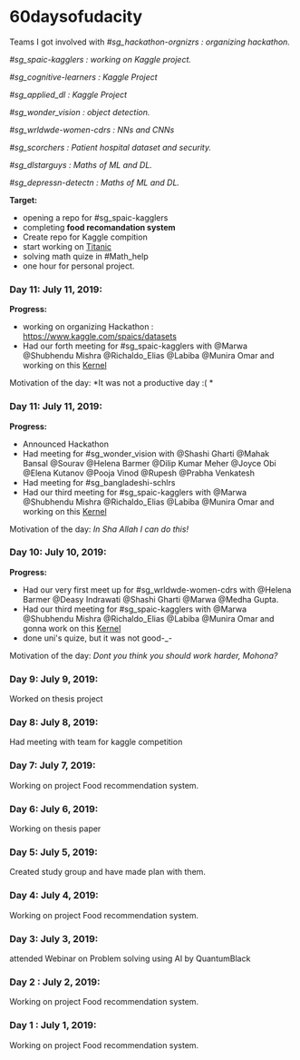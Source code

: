 # 60daysofudacity

Teams I got involved with 
*#sg_hackathon-orgnizrs : organizing hackathon.*

*#sg_spaic-kagglers : working on Kaggle project.*

*#sg_cognitive-learners : Kaggle Project*

*#sg_applied_dl : Kaggle Project*

*#sg_wonder_vision : object detection.*

*#sg_wrldwde-women-cdrs : NNs and CNNs*

*#sg_scorchers : Patient hospital dataset and security.*

*#sg_dlstarguys : Maths of ML and DL.*

*#sg_depressn-detectn : Maths of ML and DL.*


**Target:** 
- opening a repo for  #sg_spaic-kagglers
- completing **food recomandation system**
- Create repo for Kaggle compition
- start working on [Titanic](https://www.kaggle.com/c/titanic)
- solving math quize in #Math_help
- one hour for personal project.

### Day 11: July 11, 2019:

**Progress:**
- working on organizing Hackathon : https://www.kaggle.com/spaics/datasets
- Had our forth meeting for #sg_spaic-kagglers with  @Marwa @Shubhendu Mishra @Richaldo_Elias @Labiba @Munira Omar and working on this [Kernel]( https://www.kaggle.com/munniomer/sg-spaic-kagglers-titanic)

Motivation of the day: *It was not a productive day :( * 

### Day 11: July 11, 2019:

**Progress:**
- Announced Hackathon 
- Had meeting for #sg_wonder_vision with @Shashi Gharti @Mahak Bansal @Sourav @Helena Barmer  @Dilip Kumar Meher @Joyce Obi @Elena Kutanov @Pooja Vinod @Rupesh @Prabha Venkatesh 
- Had meeting for #sg_bangladeshi-schlrs 
- Had our third meeting for #sg_spaic-kagglers with  @Marwa @Shubhendu Mishra @Richaldo_Elias @Labiba @Munira Omar and working on this [Kernel]( https://www.kaggle.com/munniomer/sg-spaic-kagglers-titanic)

 
 Motivation of the day: *In Sha Allah I can do this!* 

### Day 10: July 10, 2019:

**Progress:**
 - Had our very first meet up for #sg_wrldwde-women-cdrs with @Helena Barmer @Deasy Indrawati @Shashi Gharti @Marwa @Medha Gupta.
 - Had our third meeting for #sg_spaic-kagglers with  @Marwa @Shubhendu Mishra @Richaldo_Elias @Labiba @Munira Omar and gonna work on this [Kernel]( https://www.kaggle.com/munniomer/sg-spaic-kagglers-titanic)
 - done uni's quize, but it was not good-_- 

Motivation of the day: *Dont you think you should work harder, Mohona?* 


### Day 9: July 9, 2019: 
Worked on thesis project

### Day 8: July 8, 2019: 
Had meeting with team for kaggle competition

### Day 7: July 7, 2019: 
Working on project Food recommendation system.

### Day 6: July 6, 2019: 
Working on thesis paper

### Day 5: July 5, 2019: 
Created study group and have made plan with them.

### Day 4: July 4, 2019: 
Working on project Food recommendation system.

### Day 3: July 3, 2019: 
attended Webinar on Problem solving using AI by QuantumBlack

### Day 2 : July 2, 2019: 
Working on project Food recommendation system.

### Day 1 : July 1, 2019:
Working on project Food recommendation system.


